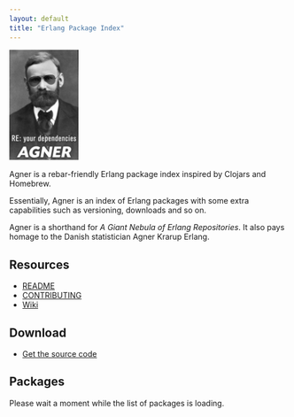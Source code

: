 ```yaml
---
layout: default
title: "Erlang Package Index"
---
```


<img src="images/agner.jpg" width="125"></img>

Agner is a rebar-friendly Erlang package index inspired by Clojars and
Homebrew.

Essentially, Agner is an index of Erlang packages with some extra
capabilities such as versioning, downloads and so on.

Agner is a shorthand for *A Giant Nebula of Erlang Repositories*. It
also pays homage to the Danish statistician Agner Krarup Erlang.

Resources
---------

* [README](https://github.com/agner/agner#readme)
* [CONTRIBUTING](https://github.com/agner/agner/blob/master/CONTRIBUTING.md)
* [Wiki](https://github.com/agner/agner/wiki)

Download
--------

* [Get the source code](https://github.com/agner/agner)

Packages
--------

Please wait a moment while the list of packages is loading.
